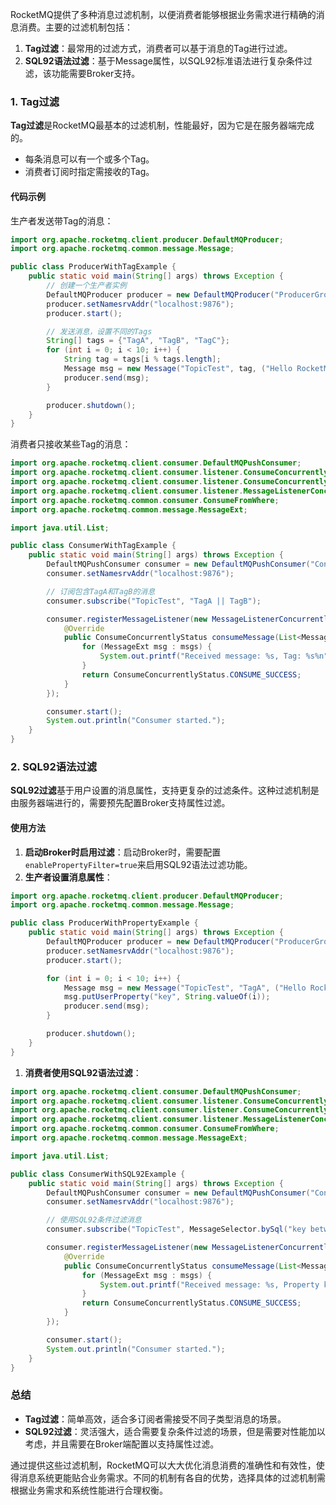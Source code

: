 RocketMQ提供了多种消息过滤机制，以便消费者能够根据业务需求进行精确的消息消费。主要的过滤机制包括：

1. **Tag过滤**：最常用的过滤方式，消费者可以基于消息的Tag进行过滤。
2. **SQL92语法过滤**：基于Message属性，以SQL92标准语法进行复杂条件过滤，该功能需要Broker支持。

### 1. Tag过滤

**Tag过滤**是RocketMQ最基本的过滤机制，性能最好，因为它是在服务器端完成的。

+ 每条消息可以有一个或多个Tag。
+ 消费者订阅时指定需接收的Tag。

#### 代码示例

生产者发送带Tag的消息：

```java
import org.apache.rocketmq.client.producer.DefaultMQProducer;  
import org.apache.rocketmq.common.message.Message;  

public class ProducerWithTagExample {  
    public static void main(String[] args) throws Exception {  
        // 创建一个生产者实例  
        DefaultMQProducer producer = new DefaultMQProducer("ProducerGroupName");  
        producer.setNamesrvAddr("localhost:9876");  
        producer.start();  

        // 发送消息，设置不同的Tags  
        String[] tags = {"TagA", "TagB", "TagC"};  
        for (int i = 0; i < 10; i++) {  
            String tag = tags[i % tags.length];  
            Message msg = new Message("TopicTest", tag, ("Hello RocketMQ " + i).getBytes());  
            producer.send(msg);  
        }  

        producer.shutdown();  
    }  
}
```

消费者只接收某些Tag的消息：

```java
import org.apache.rocketmq.client.consumer.DefaultMQPushConsumer;  
import org.apache.rocketmq.client.consumer.listener.ConsumeConcurrentlyContext;  
import org.apache.rocketmq.client.consumer.listener.ConsumeConcurrentlyStatus;  
import org.apache.rocketmq.client.consumer.listener.MessageListenerConcurrently;  
import org.apache.rocketmq.common.consumer.ConsumeFromWhere;  
import org.apache.rocketmq.common.message.MessageExt;  

import java.util.List;  

public class ConsumerWithTagExample {  
    public static void main(String[] args) throws Exception {  
        DefaultMQPushConsumer consumer = new DefaultMQPushConsumer("ConsumerGroupName");  
        consumer.setNamesrvAddr("localhost:9876");  

        // 订阅包含TagA和TagB的消息  
        consumer.subscribe("TopicTest", "TagA || TagB");  

        consumer.registerMessageListener(new MessageListenerConcurrently() {  
            @Override  
            public ConsumeConcurrentlyStatus consumeMessage(List<MessageExt> msgs, ConsumeConcurrentlyContext context) {  
                for (MessageExt msg : msgs) {  
                    System.out.printf("Received message: %s, Tag: %s%n", new String(msg.getBody()), msg.getTags());  
                }  
                return ConsumeConcurrentlyStatus.CONSUME_SUCCESS;  
            }  
        });  

        consumer.start();  
        System.out.println("Consumer started.");  
    }  
}
```

### 2. SQL92语法过滤

**SQL92过滤**基于用户设置的消息属性，支持更复杂的过滤条件。这种过滤机制是由服务器端进行的，需要预先配置Broker支持属性过滤。

#### 使用方法

1. **启动Broker时启用过滤**：启动Broker时，需要配置`enablePropertyFilter=true`来启用SQL92语法过滤功能。
2. **生产者设置消息属性**：

```java
import org.apache.rocketmq.client.producer.DefaultMQProducer;  
import org.apache.rocketmq.common.message.Message;  

public class ProducerWithPropertyExample {  
    public static void main(String[] args) throws Exception {  
        DefaultMQProducer producer = new DefaultMQProducer("ProducerGroupName");  
        producer.setNamesrvAddr("localhost:9876");  
        producer.start();  

        for (int i = 0; i < 10; i++) {  
            Message msg = new Message("TopicTest", "TagA", ("Hello RocketMQ " + i).getBytes());  
            msg.putUserProperty("key", String.valueOf(i));  
            producer.send(msg);  
        }  

        producer.shutdown();  
    }  
}
```

1. **消费者使用SQL92语法过滤**：

```java
import org.apache.rocketmq.client.consumer.DefaultMQPushConsumer;  
import org.apache.rocketmq.client.consumer.listener.ConsumeConcurrentlyContext;  
import org.apache.rocketmq.client.consumer.listener.ConsumeConcurrentlyStatus;  
import org.apache.rocketmq.client.consumer.listener.MessageListenerConcurrently;  
import org.apache.rocketmq.common.consumer.ConsumeFromWhere;  
import org.apache.rocketmq.common.message.MessageExt;  

import java.util.List;  

public class ConsumerWithSQL92Example {  
    public static void main(String[] args) throws Exception {  
        DefaultMQPushConsumer consumer = new DefaultMQPushConsumer("ConsumerGroupName");  
        consumer.setNamesrvAddr("localhost:9876");  

        // 使用SQL92条件过滤消息  
        consumer.subscribe("TopicTest", MessageSelector.bySql("key between 0 and 5"));  

        consumer.registerMessageListener(new MessageListenerConcurrently() {  
            @Override  
            public ConsumeConcurrentlyStatus consumeMessage(List<MessageExt> msgs, ConsumeConcurrentlyContext context) {  
                for (MessageExt msg : msgs) {  
                    System.out.printf("Received message: %s, Property key: %s%n", new String(msg.getBody()), msg.getUserProperty("key"));  
                }  
                return ConsumeConcurrentlyStatus.CONSUME_SUCCESS;  
            }  
        });  

        consumer.start();  
        System.out.println("Consumer started.");  
    }  
}
```

### 总结

+ **Tag过滤**：简单高效，适合多订阅者需接受不同子类型消息的场景。
+ **SQL92过滤**：灵活强大，适合需要复杂条件过滤的场景，但是需要对性能加以考虑，并且需要在Broker端配置以支持属性过滤。

通过提供这些过滤机制，RocketMQ可以大大优化消息消费的准确性和有效性，使得消息系统更能贴合业务需求。不同的机制有各自的优势，选择具体的过滤机制需根据业务需求和系统性能进行合理权衡。
